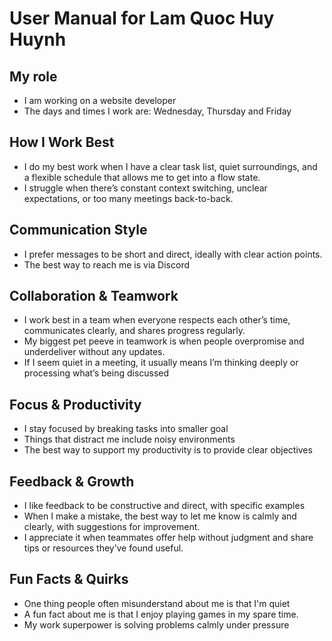 # User Manual for Lam Quoc Huy Huynh 

## My role
- I am working on a website developer
- The days and times I work are: Wednesday, Thursday and Friday

## How I Work Best  
- I do my best work when I have a clear task list, quiet surroundings, and a flexible schedule that allows me to get into a flow state. 
- I struggle when there’s constant context switching, unclear expectations, or too many meetings back-to-back.

## Communication Style  
- I prefer messages to be short and direct, ideally with clear action points.
- The best way to reach me is via Discord 

## Collaboration & Teamwork  
- I work best in a team when everyone respects each other’s time, communicates clearly, and shares progress regularly. 
- My biggest pet peeve in teamwork is when people overpromise and underdeliver without any updates.
- If I seem quiet in a meeting, it usually means I’m thinking deeply or processing what’s being discussed 

## Focus & Productivity  
- I stay focused by breaking tasks into smaller goal  
- Things that distract me include noisy environments
- The best way to support my productivity is to provide clear objectives 

## Feedback & Growth  
- I like feedback to be constructive and direct, with specific examples
- When I make a mistake, the best way to let me know is calmly and clearly, with suggestions for improvement. 
- I appreciate it when teammates offer help without judgment and share tips or resources they’ve found useful.

## Fun Facts & Quirks  
- One thing people often misunderstand about me is that I'm quiet 
- A fun fact about me is that I enjoy playing games in my spare time. 
- My work superpower is solving problems calmly under pressure  
